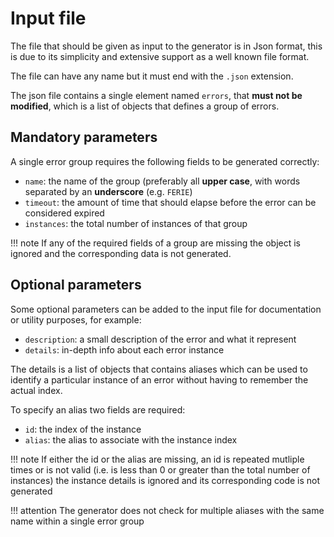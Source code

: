 # Input file

The file that should be given as input to the generator is in Json format, this is due
to its simplicity and extensive support as a well known file format.

The file can have any name but it must end with the `.json` extension.

The json file contains a single element named `errors`, that **must not be modified**,
which is a list of objects that defines a group of errors.

## Mandatory parameters

A single error group requires the following fields to be generated correctly:

- `name`: the name of the group (preferably all **upper case**, with words separated by an **underscore** (e.g. `FERIE`)
- `timeout`: the amount of time that should elapse before the error can be considered expired
- `instances`: the total number of instances of that group

!!! note
    If any of the required fields of a group are missing the object is ignored and
    the corresponding data is not generated.

## Optional parameters

Some optional parameters can be added to the input file for documentation or utility
purposes, for example:

- `description`: a small description of the error and what it represent
- `details`: in-depth info about each error instance

The details is a list of objects that contains aliases which can be used to identify
a particular instance of an error without having to remember the actual index.

To specify an alias two fields are required:

- `id`: the index of the instance
- `alias`: the alias to associate with the instance index

!!! note
    If either the id or the alias are missing, an id is repeated mutliple times
    or is not valid (i.e. is less than 0 or greater than the total number of instances)
    the instance details is ignored and its corresponding code is not generated

!!! attention
    The generator does not check for multiple aliases with the same name within
    a single error group
